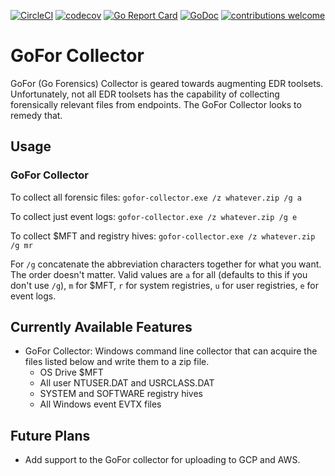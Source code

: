 [![CircleCI](https://circleci.com/gh/AlecRandazzo/GoFor-Windows-Collector.svg?style=svg)](https://circleci.com/gh/AlecRandazzo/GoFor-Windows-Collector) [![codecov](https://codecov.io/gh/AlecRandazzo/GoFor-Windows-Collector/branch/master/graph/badge.svg)](https://codecov.io/gh/AlecRandazzo/GoFor-Windows-Collector) [![Go Report Card](https://goreportcard.com/badge/github.com/AlecRandazzo/GoFor-Windows-Collector)](https://goreportcard.com/report/github.com/AlecRandazzo/GoFor-Windows-Collector) [![GoDoc](https://godoc.org/github.com/AlecRandazzo/GoFor/pkg/gofor?status.png)](https://godoc.org/github.com/AlecRandazzo/GoFor/pkg/gofor) [![contributions welcome](https://img.shields.io/badge/contributions-welcome-brightgreen.svg?style=flat)](https://github.com/dwyl/esta/issues)

# GoFor Collector
GoFor (Go Forensics) Collector is geared towards augmenting EDR toolsets. Unfortunately, not all EDR toolsets has the capability of collecting forensically relevant files from endpoints. The GoFor Collector looks to remedy that.

## Usage

### GoFor Collector

To collect all forensic files:
```gofor-collector.exe /z whatever.zip /g a```

To collect just event logs:
```gofor-collector.exe /z whatever.zip /g e```

To collect $MFT and registry hives: ```gofor-collector.exe /z whatever.zip /g mr```

For `/g` concatenate the abbreviation characters together for what you want. The order doesn't matter. Valid values are `a` for all (defaults to this if you don't use `/g`), `m` for $MFT, `r` for system registries, `u` for user registries, `e` for event logs.

## Currently Available Features
- GoFor Collector: Windows command line collector that can acquire the files listed below and write them to a zip file.
  - OS Drive $MFT
  - All user NTUSER.DAT and USRCLASS.DAT
  - SYSTEM and SOFTWARE registry hives
  - All Windows event EVTX files

## Future Plans
- Add support to the GoFor collector for uploading to GCP and AWS.
